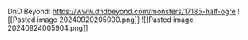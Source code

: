 DnD Beyond: https://www.dndbeyond.com/monsters/17185-half-ogre
![[Pasted image 20240920205000.png]]
![[Pasted image 20240924005904.png]]